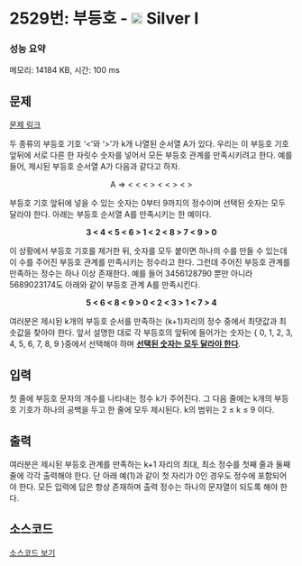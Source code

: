 # 2529번: 부등호 - <img src="https://static.solved.ac/tier_small/10.svg" style="height:20px" /> Silver I

<!-- performance -->
### 성능 요약
메모리: 14184 KB, 시간: 100 ms
<!-- end -->

## 문제

[문제 링크](https://boj.kr/2529)


<p>두 종류의 부등호 기호 ‘&lt;’와 ‘&gt;’가 k개 나열된 순서열 A가 있다. 우리는 이 부등호 기호 앞뒤에 서로 다른 한 자릿수 숫자를 넣어서 모든 부등호 관계를 만족시키려고 한다. 예를 들어, 제시된 부등호 순서열 A가 다음과 같다고 하자.&nbsp;</p>

<p style="text-align: center;">A ⇒ &lt; &lt; &lt; &gt; &lt; &lt; &gt; &lt; &gt;</p>

<p>부등호 기호 앞뒤에 넣을 수 있는 숫자는 0부터 9까지의 정수이며 선택된 숫자는 모두 달라야 한다. 아래는 부등호 순서열 A를 만족시키는 한 예이다.&nbsp;</p>

<p style="text-align: center;"><strong>3 &lt; 4 &lt; 5 &lt; 6 &gt; 1 &lt; 2 &lt; 8 &gt; 7 &lt; 9 &gt; 0</strong></p>

<p>이 상황에서 부등호 기호를 제거한 뒤, 숫자를 모두 붙이면 하나의 수를 만들 수 있는데 이 수를 주어진 부등호 관계를 만족시키는 정수라고 한다. 그런데 주어진 부등호 관계를 만족하는 정수는 하나 이상 존재한다. 예를 들어 3456128790 뿐만 아니라 5689023174도 아래와 같이 부등호 관계 A를 만족시킨다.&nbsp;</p>

<p style="text-align: center;"><strong>5 &lt; 6 &lt; 8 &lt; 9 &gt; 0 &lt; 2 &lt; 3 &gt; 1 &lt; 7 &gt; 4</strong></p>

<p>여러분은 제시된 k개의 부등호 순서를 만족하는 (k+1)자리의 정수 중에서 최댓값과 최솟값을 찾아야 한다. 앞서 설명한 대로 각 부등호의 앞뒤에 들어가는 숫자는 { 0, 1, 2, 3, 4, 5, 6, 7, 8, 9 }중에서 선택해야 하며 <u><strong>선택된 숫자는 모두 달라야 한다</strong></u>.&nbsp;</p>



## 입력


<p>첫 줄에 부등호 문자의 개수를 나타내는 정수 k가 주어진다. 그 다음 줄에는 k개의 부등호 기호가 하나의 공백을 두고 한 줄에 모두 제시된다. k의 범위는 2 ≤ k ≤ 9 이다.&nbsp;</p>



## 출력


<p>여러분은 제시된 부등호 관계를 만족하는 k+1 자리의 최대, 최소 정수를 첫째 줄과 둘째 줄에 각각 출력해야 한다. 단 아래 예(1)과 같이 첫 자리가 0인 경우도 정수에 포함되어야 한다. 모든 입력에 답은 항상 존재하며 출력 정수는 하나의 문자열이 되도록 해야 한다.&nbsp;</p>



## 소스코드

[소스코드 보기](Main.java)